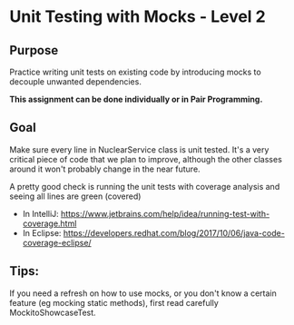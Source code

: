 # Unit Testing with Mocks - Level 2
## Purpose
Practice writing unit tests on existing code by introducing mocks to decouple unwanted dependencies.

**This assignment can be done individually or in Pair Programming.**

## Goal
Make sure every line in NuclearService class is unit tested. It's a very critical piece of code that we plan to improve, 
although the other classes around it won't probably change in the near future.

A pretty good check is running the unit tests with coverage analysis and seeing all lines are green (covered)
- In IntelliJ: https://www.jetbrains.com/help/idea/running-test-with-coverage.html
- In Eclipse: https://developers.redhat.com/blog/2017/10/06/java-code-coverage-eclipse/


## Tips:
If you need a refresh on how to use mocks, or you don't know a certain feature (eg mocking static methods),
first read carefully MockitoShowcaseTest. 
